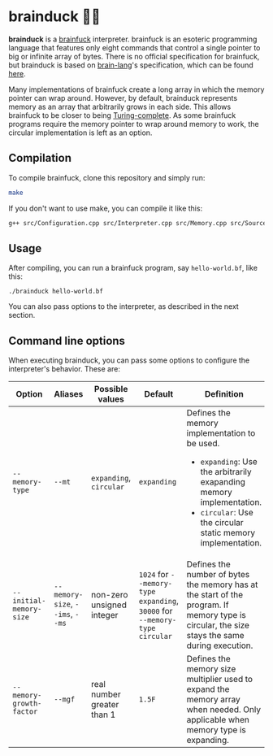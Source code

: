 # brainduck 🧠🦆

**brainduck** is a [brainfuck](https://esolangs.org/wiki/Brainfuck) interpreter. brainfuck is an esoteric programming
language that features only eight commands that control a single
pointer to big or infinite array of bytes. There is no official
specification for brainfuck, but brainduck is based on
[brain-lang](https://github.com/brain-lang)'s specification,
which can be found
[here](https://github.com/brain-lang/brainfuck/blob/master/brainfuck.md).

Many implementations of brainfuck create a long array in which
the memory pointer can wrap around. However, by default,
brainduck represents memory as an array that arbitrarily grows
in each side. This allows brainfuck to be closer to being
[Turing-complete](https://en.wikipedia.org/wiki/Turing_completeness).
As some brainfuck programs require the memory pointer to wrap
around memory to work, the circular implementation is left as
an option.

## Compilation

To compile brainfuck, clone this repository and simply run:

```bash
make
```

If you don't want to use make, you can compile it like this:

```bash
g++ src/Configuration.cpp src/Interpreter.cpp src/Memory.cpp src/SourceFile.cpp src/main.cpp -o brainduck -ansi -pedantic -Wall -std=c++11 -O3
```

## Usage

After compiling, you can run a brainfuck program, say
`hello-world.bf`, like this:

```
./brainduck hello-world.bf
```

You can also pass options to the interpreter, as described in
the next section.

## Command line options

When executing brainduck, you can pass some options to configure
the interpreter's behavior. These are:

| Option                   | Aliases                          | Possible values            | Default                                                                    | Definition
|--------------------------|----------------------------------|----------------------------|----------------------------------------------------------------------------|-------------------------------------------------------------------------------------------------------------------------------------------------------------------------------------------------------|
| `--memory-type`          | `--mt`                           | `expanding`, `circular`    | `expanding`                                                                | Defines the memory implementation to be used. <ul><li>`expanding`: Use the arbitrarily exapanding memory implementation.</li><li>`circular`: Use the circular static memory implementation.</li></ul> |
| `--initial-memory-size`  | `--memory-size`, `--ims`, `--ms` | non-zero unsigned integer  | `1024` for `--memory-type expanding`, `30000` for `--memory-type circular` | Defines the number of bytes the memory has at the start of the program. If memory type is circular, the size stays the same during execution.                                                         |
| `--memory-growth-factor` | `--mgf`                          | real number greater than 1 | `1.5F`	                                                                | Defines the memory size multiplier used to expand the memory array when needed. Only applicable when memory type is expanding.                                                                        |
